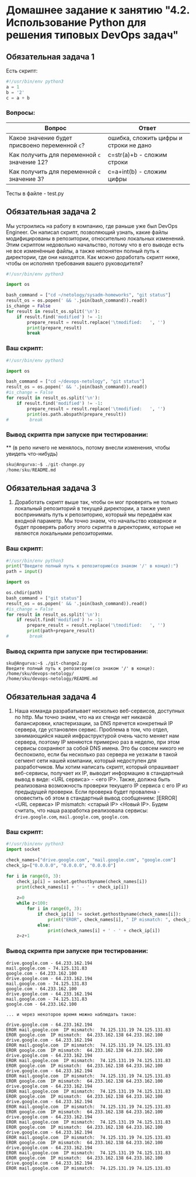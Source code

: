# Домашнее задание к занятию "4.2. Использование Python для решения типовых DevOps задач"

## Обязательная задача 1

Есть скрипт:
```python
#!/usr/bin/env python3
a = 1
b = '2'
c = a + b
```

### Вопросы:
| Вопрос  | Ответ |
| ------------- | ------------- |
| Какое значение будет присвоено переменной `c`?  | ошибка, сложить цифры и строки не дано  |
| Как получить для переменной `c` значение 12?  | c=str(a)+b - сложим строки  |
| Как получить для переменной `c` значение 3?  | c=a+int(b) - сложим цифры  |

Тесты в файле - test.py

## Обязательная задача 2
Мы устроились на работу в компанию, где раньше уже был DevOps Engineer. Он написал скрипт, позволяющий узнать, какие файлы модифицированы в репозитории, относительно локальных изменений. Этим скриптом недовольно начальство, потому что в его выводе есть не все изменённые файлы, а также непонятен полный путь к директории, где они находятся. Как можно доработать скрипт ниже, чтобы он исполнял требования вашего руководителя?

```python
#!/usr/bin/env python3

import os

bash_command = ["cd ~/netology/sysadm-homeworks", "git status"]
result_os = os.popen(' && '.join(bash_command)).read()
is_change = False
for result in result_os.split('\n'):
    if result.find('modified') != -1:
        prepare_result = result.replace('\tmodified:   ', '')
        print(prepare_result)
        break
```

### Ваш скрипт:
```python
#!/usr/bin/env python3

import os

bash_command = ["cd ~/devops-netology", "git status"]
result_os = os.popen(' && '.join(bash_command)).read()
#is_change = False
for result in result_os.split('\n'):
    if result.find('modified') != -1:
        prepare_result = result.replace('\tmodified:   ', '')
        print(os.path.abspath(prepare_result))
#        break
```

### Вывод скрипта при запуске при тестировании:
** (в репо ничего не менялось, потому внесли изменения, чтобы увидеть что-нибудь)

```python
sku@Angurva:~$ ./git-change.py
/home/sku/README.md
```

## Обязательная задача 3
1. Доработать скрипт выше так, чтобы он мог проверять не только локальный репозиторий в текущей директории, а также умел воспринимать путь к репозиторию, который мы передаём как входной параметр. Мы точно знаем, что начальство коварное и будет проверять работу этого скрипта в директориях, которые не являются локальными репозиториями.

### Ваш скрипт:
```python
#!/usr/bin/env python3
print("Введите полный путь к репозиторию(со знаком '/' в конце):")
path = input()

import os

os.chdir(path)
bash_command = ["git status"]
result_os = os.popen(' && '.join(bash_command)).read()
#is_change = False
for result in result_os.split('\n'):
    if result.find('modified') != -1:
        prepare_result = result.replace('\tmodified:   ', '')
        print(path+prepare_result)
#        break
```

### Вывод скрипта при запуске при тестировании:
```
sku@Angurva:~$ ./git-change2.py
Введите полный путь к репозиторию(со знаком '/' в конце):
/home/sku/devops-netology/
/home/sku/devops-netology/README.md
```

## Обязательная задача 4
1. Наша команда разрабатывает несколько веб-сервисов, доступных по http. Мы точно знаем, что на их стенде нет никакой балансировки, кластеризации, за DNS прячется конкретный IP сервера, где установлен сервис. Проблема в том, что отдел, занимающийся нашей инфраструктурой очень часто меняет нам сервера, поэтому IP меняются примерно раз в неделю, при этом сервисы сохраняют за собой DNS имена. Это бы совсем никого не беспокоило, если бы несколько раз сервера не уезжали в такой сегмент сети нашей компании, который недоступен для разработчиков. Мы хотим написать скрипт, который опрашивает веб-сервисы, получает их IP, выводит информацию в стандартный вывод в виде: <URL сервиса> - <его IP>. Также, должна быть реализована возможность проверки текущего IP сервиса c его IP из предыдущей проверки. Если проверка будет провалена - оповестить об этом в стандартный вывод сообщением: [ERROR] <URL сервиса> IP mismatch: <старый IP> <Новый IP>. Будем считать, что наша разработка реализовала сервисы: `drive.google.com`, `mail.google.com`, `google.com`.

### Ваш скрипт:
```python
#!/usr/bin/env python3
import socket

check_names=["drive.google.com", "mail.google.com", "google.com"]
check_ip=["0.0.0.0", "0.0.0.0", "0.0.0.0"]

for i in range(0, 3):
    check_ip[i] = socket.gethostbyname(check_names[i])
    print(check_names[i] + ' - ' + check_ip[i])
 
    z=0
    while z<100:
        for i in range(0, 3):
            if check_ip[i] != socket.gethostbyname(check_names[i]):
                print("EROR", check_names[i], " IP mismatch: ", check_ip[i], socket.gethostbyname(check_names[i]))
            else:
                print(check_names[i] + ' - ' + check_ip[i])
    z=z+1
```

### Вывод скрипта при запуске при тестировании:
```
drive.google.com - 64.233.162.194
mail.google.com - 74.125.131.83
google.com - 64.233.162.100
drive.google.com - 64.233.162.194
mail.google.com - 74.125.131.83
google.com - 64.233.162.100
drive.google.com - 64.233.162.194
mail.google.com - 74.125.131.83
google.com - 64.233.162.100

... и через некоторое время можно наблюдать такое:

drive.google.com - 64.233.162.194
EROR mail.google.com  IP mismatch:  74.125.131.19 74.125.131.83
EROR google.com  IP mismatch:  64.233.162.138 64.233.162.100
drive.google.com - 64.233.162.194
EROR mail.google.com  IP mismatch:  74.125.131.19 74.125.131.83
EROR google.com  IP mismatch:  64.233.162.138 64.233.162.100
drive.google.com - 64.233.162.194
EROR mail.google.com  IP mismatch:  74.125.131.19 74.125.131.83
EROR google.com  IP mismatch:  64.233.162.138 64.233.162.100
drive.google.com - 64.233.162.194
EROR mail.google.com  IP mismatch:  74.125.131.19 74.125.131.83
EROR google.com  IP mismatch:  64.233.162.138 64.233.162.100
drive.google.com - 64.233.162.194
EROR mail.google.com  IP mismatch:  74.125.131.19 74.125.131.83
EROR google.com  IP mismatch:  64.233.162.138 64.233.162.100
drive.google.com - 64.233.162.194
EROR mail.google.com  IP mismatch:  74.125.131.19 74.125.131.83
EROR google.com  IP mismatch:  64.233.162.138 64.233.162.100
drive.google.com - 64.233.162.194
EROR mail.google.com  IP mismatch:  74.125.131.19 74.125.131.83
EROR google.com  IP mismatch:  64.233.162.138 64.233.162.100
drive.google.com - 64.233.162.194
EROR mail.google.com  IP mismatch:  74.125.131.19 74.125.131.83
EROR google.com  IP mismatch:  64.233.162.138 64.233.162.100
drive.google.com - 64.233.162.194
EROR mail.google.com  IP mismatch:  74.125.131.19 74.125.131.83
EROR google.com  IP mismatch:  64.233.162.138 64.233.162.100
drive.google.com - 64.233.162.194
EROR mail.google.com  IP mismatch:  74.125.131.19 74.125.131.83
```


